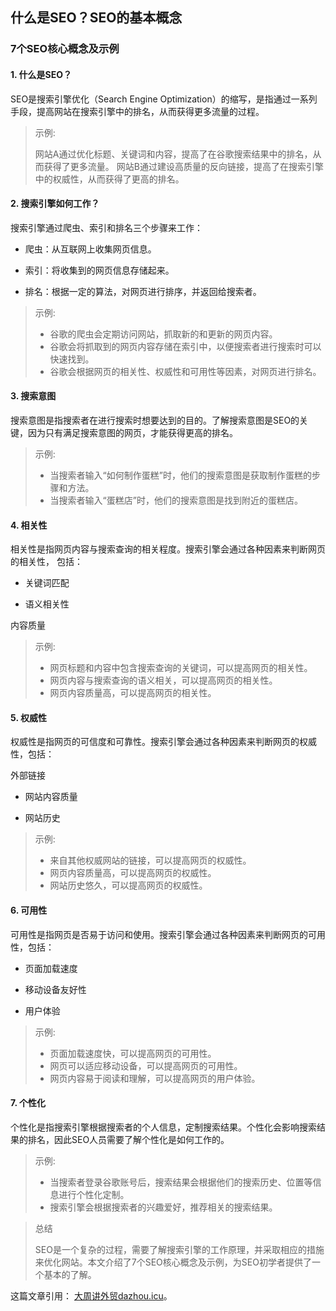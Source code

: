 ## 什么是SEO？SEO的基本概念

### 7个SEO核心概念及示例
#### 1. 什么是SEO？
SEO是搜索引擎优化（Search Engine Optimization）的缩写，是指通过一系列手段，提高网站在搜索引擎中的排名，从而获得更多流量的过程。

> 示例:
>
>网站A通过优化标题、关键词和内容，提高了在谷歌搜索结果中的排名，从而获得了更多流量。
>网站B通过建设高质量的反向链接，提高了在搜索引擎中的权威性，从而获得了更高的排名。
#### 2. 搜索引擎如何工作？
搜索引擎通过爬虫、索引和排名三个步骤来工作：

- 爬虫：从互联网上收集网页信息。

- 索引：将收集到的网页信息存储起来。

- 排名：根据一定的算法，对网页进行排序，并返回给搜索者。

>示例:
>
>- 谷歌的爬虫会定期访问网站，抓取新的和更新的网页内容。
>- 谷歌会将抓取到的网页内容存储在索引中，以便搜索者进行搜索时可以快速找到。
>- 谷歌会根据网页的相关性、权威性和可用性等因素，对网页进行排名。
#### 3. 搜索意图
搜索意图是指搜索者在进行搜索时想要达到的目的。了解搜索意图是SEO的关键，因为只有满足搜索意图的网页，才能获得更高的排名。

>示例:
>
>- 当搜索者输入“如何制作蛋糕”时，他们的搜索意图是获取制作蛋糕的步骤和方法。
>- 当搜索者输入“蛋糕店”时，他们的搜索意图是找到附近的蛋糕店。
#### 4. 相关性
相关性是指网页内容与搜索查询的相关程度。搜索引擎会通过各种因素来判断网页的相关性，
包括：

- 关键词匹配

- 语义相关性

内容质量
>示例:
>
>- 网页标题和内容中包含搜索查询的关键词，可以提高网页的相关性。
>- 网页内容与搜索查询的语义相关，可以提高网页的相关性。
>- 网页内容质量高，可以提高网页的相关性。
#### 5. 权威性
权威性是指网页的可信度和可靠性。搜索引擎会通过各种因素来判断网页的权威性，包括：

外部链接

- 网站内容质量

- 网站历史

>示例:
>
>- 来自其他权威网站的链接，可以提高网页的权威性。
>- 网页内容质量高，可以提高网页的权威性。
>- 网站历史悠久，可以提高网页的权威性。
#### 6. 可用性
可用性是指网页是否易于访问和使用。搜索引擎会通过各种因素来判断网页的可用性，包括：

- 页面加载速度

- 移动设备友好性

- 用户体验

>示例:
>
>- 页面加载速度快，可以提高网页的可用性。
>- 网页可以适应移动设备，可以提高网页的可用性。
>- 网页内容易于阅读和理解，可以提高网页的用户体验。
#### 7. 个性化
个性化是指搜索引擎根据搜索者的个人信息，定制搜索结果。个性化会影响搜索结果的排名，因此SEO人员需要了解个性化是如何工作的。

>示例:
>
>- 当搜索者登录谷歌账号后，搜索结果会根据他们的搜索历史、位置等信息进行个性化定制。
>- 搜索引擎会根据搜索者的兴趣爱好，推荐相关的搜索结果。

>总结
>
>SEO是一个复杂的过程，需要了解搜索引擎的工作原理，并采取相应的措施来优化网站。本文介绍了7个SEO核心概念及示例，为SEO初学者提供了一个基本的了解。

这篇文章引用： [大周讲外贸dazhou.icu](https://dazhou.icu/what-is-seo/)。
